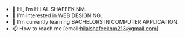 - 👋 Hi, I’m HILAL SHAFEEK NM.
- 👀 I’m interested in WEB DESIGNING.
- 🌱 I’m currently learning BACHELORS IN COMPUTER APPLICATION.
- 📫 How to reach me [email:hilalshafeeknm213@gmail.com]

<!---
Hilal-101/Hilal-101 is a ✨ special ✨ repository because its `README.md` (this file) appears on your GitHub profile.
You can click the Preview link to take a look at your changes.
--->

